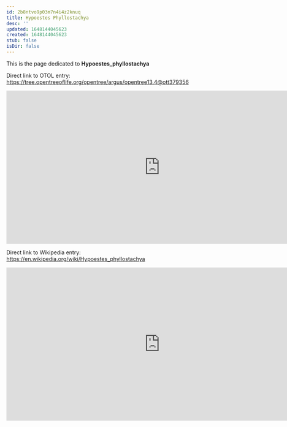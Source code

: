 ```yaml
---
id: 2b8ntvo9p03m7n4i4z2knuq
title: Hypoestes Phyllostachya
desc: ''
updated: 1648144045623
created: 1648144045623
stub: false
isDir: false
---
```

This is the page dedicated to **Hypoestes_phyllostachya**


Direct link to OTOL entry: https://tree.opentreeoflife.org/opentree/argus/opentree13.4@ott379356



<html>
    <body>
    <iframe src="https://tree.opentreeoflife.org/opentree/argus/opentree13.4@ott379356"
    width="800" height="400" frameborder="0" allowfullscreen> </iframe>
    </body>
</html>
    


Direct link to Wikipedia entry: https://en.wikipedia.org/wiki/Hypoestes_phyllostachya



<html>
    <body>
    <iframe src="https://en.wikipedia.org/wiki/Hypoestes_phyllostachya"
    width="800" height="400" frameborder="0" allowfullscreen> </iframe>
    </body>
</html>
    
